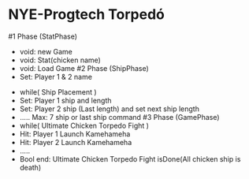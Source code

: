 # NYE-Progtech Torpedó

#1 Phase (StatPhase)
- void: new Game
- void: Stat(chicken name)
- void: Load Game
#2 Phase (ShipPhase)
- Set: Player 1 & 2 name
* while( Ship Placement )
* Set: Player 1 ship and length
* Set: Player 2 ship (Last length) and set next ship length
* ..... Max: 7 ship or last ship command
#3 Phase (GamePhase)
* while( Ultimate Chicken Torpedo Fight )
* Hit: Player 1 Launch Kamehameha
* Hit: Player 2 Launch Kamehameha
* .....
* Bool end: Ultimate Chicken Torpedo Fight isDone(All chicken ship is death)
